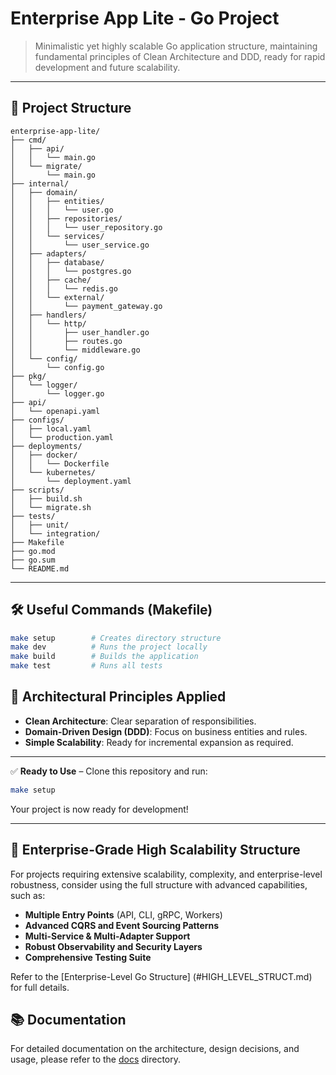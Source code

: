 # Enterprise App Lite - Go Project

> Minimalistic yet highly scalable Go application structure, maintaining fundamental principles of Clean Architecture and DDD, ready for rapid development and future scalability.

---

## 🚀 Project Structure

```
enterprise-app-lite/
├── cmd/
│   ├── api/
│   │   └── main.go
│   └── migrate/
│       └── main.go
├── internal/
│   ├── domain/
│   │   ├── entities/
│   │   │   └── user.go
│   │   ├── repositories/
│   │   │   └── user_repository.go
│   │   └── services/
│   │       └── user_service.go
│   ├── adapters/
│   │   ├── database/
│   │   │   └── postgres.go
│   │   ├── cache/
│   │   │   └── redis.go
│   │   └── external/
│   │       └── payment_gateway.go
│   ├── handlers/
│   │   └── http/
│   │       ├── user_handler.go
│   │       ├── routes.go
│   │       └── middleware.go
│   └── config/
│       └── config.go
├── pkg/
│   └── logger/
│       └── logger.go
├── api/
│   └── openapi.yaml
├── configs/
│   ├── local.yaml
│   └── production.yaml
├── deployments/
│   ├── docker/
│   │   └── Dockerfile
│   └── kubernetes/
│       └── deployment.yaml
├── scripts/
│   ├── build.sh
│   └── migrate.sh
├── tests/
│   ├── unit/
│   └── integration/
├── Makefile
├── go.mod
├── go.sum
└── README.md
```

---

## 🛠️ Useful Commands (Makefile)

```bash
make setup        # Creates directory structure
make dev          # Runs the project locally
make build        # Builds the application
make test         # Runs all tests
```

## 📌 Architectural Principles Applied

* **Clean Architecture**: Clear separation of responsibilities.
* **Domain-Driven Design (DDD)**: Focus on business entities and rules.
* **Simple Scalability**: Ready for incremental expansion as required.

---

✅ **Ready to Use** – Clone this repository and run:

```bash
make setup
```

Your project is now ready for development!

---

## 🚀 Enterprise-Grade High Scalability Structure

For projects requiring extensive scalability, complexity, and enterprise-level robustness, consider using the full structure with advanced capabilities, such as:

* **Multiple Entry Points** (API, CLI, gRPC, Workers)
* **Advanced CQRS and Event Sourcing Patterns**
* **Multi-Service & Multi-Adapter Support**
* **Robust Observability and Security Layers**
* **Comprehensive Testing Suite**

Refer to the [Enterprise-Level Go Structure] (#HIGH_LEVEL_STRUCT.md) for full details.

## 📚 Documentation
For detailed documentation on the architecture, design decisions, and usage, please refer to the [docs](docs/) directory.